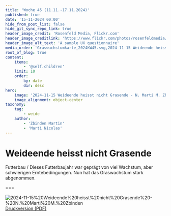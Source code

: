 ```yaml
---
title: 'Woche 45 (11.11.-17.11.2024)'
published: true
date: '15-11-2024 00:00'
hide_from_post_list: false
hide_git_sync_repo_link: true
header_image_credit: 'Rosenfeld Media, Flickr.com'
header_image_creditlink: 'https://www.flickr.com/photos/rosenfeldmedia/9203760174/'
header_image_alt_text: 'A sample UX questionnaire'
media_order: 'Graswachstumkarte_2024KW45.svg,2024-11-15 Weideende heisst nicht Grasende - N. Marti M. Zbinden.jpg,2024-11-15 Weideende heisst nicht Grasende - N. Marti M. Zbinden.pdf'
root_of_blog: true
content:
    items:
        - '@self.children'
    limit: 10
    order:
        by: date
        dir: desc
hero:
    image: '2024-11-15 Weideende heisst nicht Grasende - N. Marti M. Zbinden_header.jpg'
    image_alignment: object-center
taxonomy:
    tag:
        - weide
    author:
        - 'Zbinden Martin'
        - 'Marti Nicolas'
---
```


# Weideende heisst nicht Grasende

Futterbau / Dieses Futterbaujahr war geprägt von viel Wachstum, aber schwierigen Erntebedingungen. Nun hat das Graswachstum stark abgenommen.

===

![2024-11-15%20Weideende%20heisst%20nicht%20Grasende%20-%20N.%20Marti%20M.%20Zbinden](2024-11-15%20Weideende%20heisst%20nicht%20Grasende%20-%20N.%20Marti%20M.%20Zbinden.jpg "2024-11-15%20Weideende%20heisst%20nicht%20Grasende%20-%20N.%20Marti%20M.%20Zbinden")
[Druckversion (PDF)](2024-11-15%20Weideende%20heisst%20nicht%20Grasende%20-%20N.%20Marti%20M.%20Zbinden.pdf)